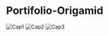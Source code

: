 ﻿# Portifolio-Origamid
![Cap1](https://user-images.githubusercontent.com/105161714/201952233-5eac4dd6-3b02-4587-848f-1e7f2ad62408.PNG)
![Cap2](https://user-images.githubusercontent.com/105161714/201952244-fc303575-81b5-4016-bdf0-f4b7ab13429f.PNG)
![Cap3](https://user-images.githubusercontent.com/105161714/201952246-32c9bb8c-35f7-4ac4-88b0-1518b224f609.PNG)

